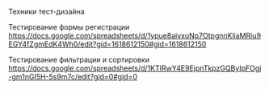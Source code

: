 Техники тест-дизайна

Тестирование формы регистрации
https://docs.google.com/spreadsheets/d/1ypue8aivxuNp7OtpgnnKliaMRiu9EGY4fZgmEdK4Wh0/edit?gid=1618612150#gid=1618612150

Тестирование фильтрации и сортировки
https://docs.google.com/spreadsheets/d/1KTIRwY4E9EjpnTkpzGQByIpFOgj-gm1nGI5H-5s9m7c/edit?gid=0#gid=0
